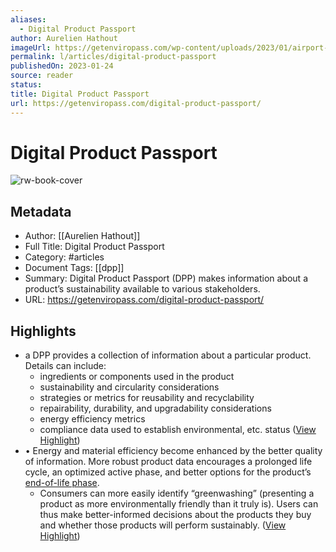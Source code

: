 ```yaml
---
aliases:
  - Digital Product Passport
author: Aurelien Hathout
imageUrl: https://getenviropass.com/wp-content/uploads/2023/01/airport-308739_640-1.png
permalink: l/articles/digital-product-passport
publishedOn: 2023-01-24
source: reader
status: 
title: Digital Product Passport
url: https://getenviropass.com/digital-product-passport/
---
```

# Digital Product Passport

![rw-book-cover](https://getenviropass.com/wp-content/uploads/2023/01/airport-308739_640-1.png)

## Metadata

- Author: [[Aurelien Hathout]]
- Full Title: Digital Product Passport
- Category: #articles
- Document Tags: [[dpp]]
- Summary: Digital Product Passport (DPP) makes information about a product’s sustainability available to various stakeholders.
- URL: https://getenviropass.com/digital-product-passport/

## Highlights

- a DPP provides a collection of information about a particular product. Details can include:
  - ingredients or components used in the product
  - sustainability and circularity considerations
  - strategies or metrics for reusability and recyclability
  - repairability, durability, and upgradability considerations
  - energy efficiency metrics
  - compliance data used to establish environmental, etc. status ([View Highlight](https://read.readwise.io/read/01hq35m9ehrnkmsyzs4m0mfz3v))
- • Energy and material efficiency become enhanced by the better quality of information. More robust product data encourages a prolonged life cycle, an optimized active phase, and better options for the product’s [end-of-life phase](https://getenviropass.com/life-cycle-assessment/).
  - Consumers can more easily identify “greenwashing” (presenting a product as more environmentally friendly than it truly is). Users can thus make better-informed decisions about the products they buy and whether those products will perform sustainably. ([View Highlight](https://read.readwise.io/read/01hq35nx4n33zspz23gynmnnhg))
